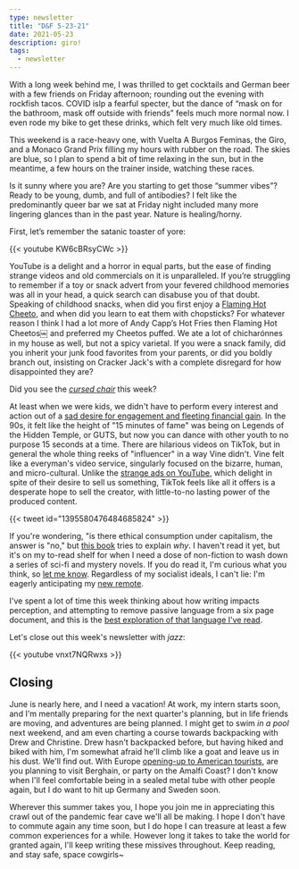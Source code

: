 ```yaml
---
type: newsletter
title: "D&F 5-23-21"
date: 2021-05-23
description: giro!
tags:
  - newsletter
---
```


With a long week behind me, I was thrilled to get cocktails and German beer with a few friends on Friday afternoon; rounding out the evening with rockfish tacos. COVID islp a fearful specter, but the dance of “mask on for the bathroom, mask off outside with friends” feels much more normal now. I even rode my bike to get these drinks, which felt very much like old times.

This weekend is a race-heavy one, with Vuelta A Burgos Feminas, the Giro, and a Monaco Grand Prix filling my hours with rubber on the road. The skies are blue, so I plan to spend a bit of time relaxing in the sun, but in the meantime, a few hours on the trainer inside, watching these races. 

Is it sunny where you are? Are you starting to get those “summer vibes”? Ready to be young, dumb, and full of antibodies? I felt like the predominantly queer bar we sat at Friday night included many more lingering glances than in the past year. Nature is healing/horny.

First, let’s remember the satanic toaster of yore:

{{< youtube KW6cBRsyCWc >}}

YouTube is a delight and a horror in equal parts, but the ease of finding strange videos and old commercials on it is unparalleled. If you’re struggling to remember if a toy or snack advert from your fevered childhood memories was all in your head, a quick search can disabuse you of that doubt. Speaking of childhood snacks, when did you first enjoy a [Flaming Hot Cheeto](https://www.latimes.com/business/story/2021-05-16/flamin-hot-cheetos-richard-montanez), and when did you learn to eat them with chopsticks? For whatever reason I think I had a lot more of Andy Capp’s Hot Fries then Flaming Hot Cheetos￼ and preferred my Cheetos puffed. We ate a lot of chicharónnes in my house as well, but not a spicy varietal. If you were a snack family, did you inherit your junk food favorites from your parents, or did you boldly branch out, insisting on Cracker Jack's with a complete disregard for how disappointed they are?

Did you see the [_cursed chair_](https://www.theverge.com/tldr/22447749/penn-executive-chair-office-recliner-design-price) this week?

At least when we were kids, we didn't have to perform every interest and action out of a [sad desire for engagement and fleeting financial gain](https://harpers.org/archive/2021/06/tiktok-house-collab-house-the-anxiety-of-influencers/). In the 90s, it felt like the height of "15 minutes of fame" was being on Legends of the Hidden Temple, or GUTS, but now you can dance with other youth to no purpose 15 seconds at a time. There are hilarious videos on TikTok, but in general the whole thing reeks of "influencer" in a way Vine didn't. Vine felt like a everyman's video service, singularly focused on the bizarre, human, and micro-cultural. Unlike the [strange ads on YouTube](https://www.youtube.com/watch?v=YdAIt4MgnHc), which delight in spite of their desire to sell us something, TikTok feels like all it offers is a desperate hope to sell the creator, with little-to-no lasting power of the produced content.

{{< tweet id="1395580476484685824" >}}

If you're wondering, "is there ethical consumption under capitalism, the answer is "no," but [this book](https://www.penguinrandomhouse.com/books/580422/having-and-being-had-by-eula-biss/) tries to explain _why_. I haven't read it yet, but it's on my to-read shelf for when I need a dose of non-fiction to wash down a series of sci-fi and mystery novels. If you do read it, I'm curious what you think, so [let me know](mailto:hello@brookshelley.com). Regardless of my socialist ideals, I can't lie: I'm eagerly anticipating my [new remote](https://www.theverge.com/22446699/apple-tv-4k-hd-siri-remote-review-features-price).

I've spent a lot of time this week thinking about how writing impacts perception, and attempting to remove passive language from a six page document, and this is the [best exploration of that language I've read](https://www.mcsweeneys.net/articles/an-interactive-guide-to-ambiguous-grammar).

Let's close out this week's newsletter with _jazz_:

{{< youtube vnxt7NQRwxs >}}

## Closing

June is nearly here, and I need a vacation! At work, my intern starts soon, and I'm mentally preparing for the next quarter's planning, but in life friends are moving, and adventures are being planned. I might get to swim _in a pool_ next weekend, and am even charting a course towards backpacking with Drew and Christine. Drew hasn't backpacked before, but having hiked and biked with him, I'm somewhat afraid he'll climb like a goat and leave us in his dust. We'll find out. With Europe [opening-up to American tourists](https://www.msn.com/en-us/news/us/many-europeans-who-work-in-the-us-still-cant-visit-home/ar-AAKfmuZ), are you planning to visit Berghain, or party on the Amalfi Coast? I don't know when I'll feel comfortable being in a sealed metal tube with other people again, but I do want to hit up Germany and Sweden soon. 

Wherever this summer takes you, I hope you join me in appreciating this crawl out of the pandemic fear cave we'll all be making. I hope I don't have to commute again any time soon, but I do hope I can treasure at least a few common experiences for a while. However long it takes to take the world for granted again, I'll keep writing these missives throughout. Keep reading, and stay safe, space cowgirls~